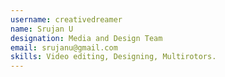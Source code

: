 ```yaml
---
username: creativedreamer
name: Srujan U 
designation: Media and Design Team
email: srujanu@gmail.com 
skills: Video editing, Designing, Multirotors.
---
```


